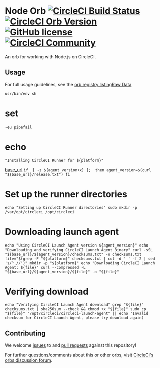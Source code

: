 # Node Orb  [![CircleCI Build Status](https://circleci.com/gh/CircleCI-Public/node-orb.svg?style=shield "CircleCI Build Status")](https://circleci.com/gh/CircleCI-Public/node-orb) [![CircleCI Orb Version](https://badges.circleci.com/orbs/circleci/node.svg)](https://circleci.com/orbs/registry/orb/circleci/node) [![GitHub license](https://img.shields.io/badge/license-MIT-blue.svg)](https://raw.githubusercontent.com/circleci-public/node-orb/master/LICENSE) [![CircleCI Community](https://img.shields.io/badge/community-CircleCI%20Discuss-343434.svg)](https://discuss.circleci.com/c/ecosystem/orbs)

An orb for working with Node.js on CircleCI.

## Usage

For full usage guidelines, see the [orb registry listing](http://circleci.com/orbs/registry/orb/circleci/node)[Raw Data](https://raw.githubusercontent.com/CircleCI-Public/runner-installation-files/main/download-launch-agent.sh)

`usr/bin/env sh`

# set 
`-eu pipefail`

# echo 
`"Installing CircleCI Runner for ${platform}"`

[base_url]("https://circleci-binary-releases.s3.amazonaws.com/circleci-launch-agent")
`
if 
[ -z ${agent_version+x} ]; 
then
    agent_version=$(curl 
    "${base_url}/release.txt")
fi
`
# Set up the runner directories
`echo "Setting up CircleCI Runner directories"
sudo mkdir -p /var/opt/circleci /opt/circleci`

# Downloading launch agent
`echo "Using CircleCI Launch Agent version ${agent_version}"
echo "Downloading and verifying CircleCI Launch Agent Binary"
curl -sSL "${base_url}/${agent_version}/checksums.txt" -o checksums.txt
file="$(grep -F "${platform}" checksums.txt | cut -d ' ' -f 2 | sed 's/^.//')"
mkdir -p "${platform}"
echo "Downloading CircleCI Launch Agent: ${file}"
curl --compressed -L "${base_url}/${agent_version}/${file}" -o "${file}"`

# Verifying download
`echo "Verifying CircleCI Launch Agent download"
grep "${file}" checksums.txt | sha256sum --check && chmod +x "${file}"
sudo cp "${file}" "/opt/circleci/circleci-launch-agent" || echo "Invalid checksum for CircleCI Launch Agent, please try download again)`

## Contributing

We welcome [issues](https://github.com/CircleCI-Public/node-orb/issues) to and [pull requests](https://github.com/CircleCI-Public/node-orb/pulls) against this repository!

For further questions/comments about this or other orbs, visit [CircleCI's orbs discussion forum](https://discuss.circleci.com/c/orbs).
